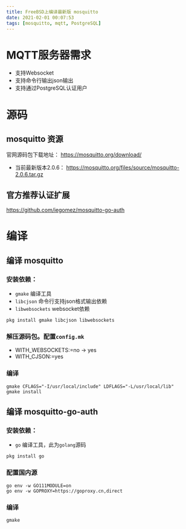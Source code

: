 ```yaml
---
title: FreeBSD上编译最新版 mosquitto
date: 2021-02-01 00:07:53
tags: [mosquitto, mqtt, PostgreSQL]
---
```


# MQTT服务器需求
- 支持Websocket
- 支持命令行输出json输出
- 支持通过PostgreSQL认证用户

# 源码

## mosquitto 资源

官网源码包下载地址： https://mosquitto.org/download/
- 当前最新版本2.0.6： https://mosquitto.org/files/source/mosquitto-2.0.6.tar.gz

## 官方推荐认证扩展
https://github.com/iegomez/mosquitto-go-auth

# 编译
## 编译 mosquitto

### 安装依赖：
- `gmake` 编译工具
- `libcjson` 命令行支持json格式输出依赖
- `libwebsockets` websocket依赖

```shell
pkg install gmake libcjson libwebsockets
```

### 解压源码包。配置`config.mk`
- WITH_WEBSOCKETS:=no -> yes
- WITH_CJSON:=yes

### 编译
```shell
gmake CFLAGS="-I/usr/local/include" LDFLAGS="-L/usr/local/lib"
gmake install
```

## 编译 mosquitto-go-auth

### 安装依赖：
- `go` 编译工具，此为`golang`源码

```shell
pkg install go
```

### 配置国内源
```shell
go env -w GO111MODULE=on
go env -w GOPROXY=https://goproxy.cn,direct
```

### 编译
```shell
gmake
```
